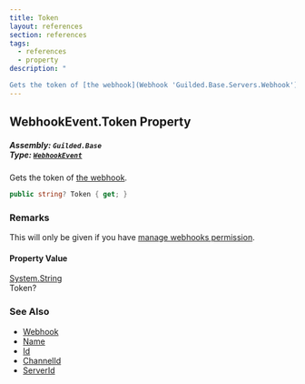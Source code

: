 ```yaml
---
title: Token
layout: references
section: references
tags:
  - references
  - property
description: "

Gets the token of [the webhook](Webhook 'Guilded.Base.Servers.Webhook')."
---
```


## WebhookEvent.Token Property
##### **Assembly:** `Guilded.Base`<br/>**Type:** [`WebhookEvent`](WebhookEvent 'Guilded.Base.Events.WebhookEvent')

Gets the token of [the webhook](Webhook 'Guilded.Base.Servers.Webhook').

```csharp
public string? Token { get; }
```

### Remarks
  
This will only be given if you have [manage webhooks permission](GeneralPermissions#Guilded.Base.Permissions.GeneralPermissions.ManageWebhooks 'Guilded.Base.Permissions.GeneralPermissions.ManageWebhooks').

#### Property Value
[System.String](https://docs.microsoft.com/en-us/dotnet/api/System.String 'System.String')  
Token?

### See Also
- [Webhook](Webhook 'Guilded.Base.Servers.Webhook')
- [Name](Webhook.Name 'Guilded.Base.Servers.Webhook.Name')
- [Id](Webhook.Id 'Guilded.Base.Servers.Webhook.Id')
- [ChannelId](Webhook.ChannelId 'Guilded.Base.Servers.Webhook.ChannelId')
- [ServerId](Webhook.ServerId 'Guilded.Base.Servers.Webhook.ServerId')